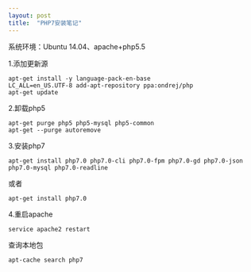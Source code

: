 ```yaml
---
layout: post
title:  "PHP7安装笔记"
---
```


系统环境：Ubuntu 14.04、apache+php5.5

1.添加更新源

	apt-get install -y language-pack-en-base
	LC_ALL=en_US.UTF-8 add-apt-repository ppa:ondrej/php
	apt-get update

2.卸载php5

	apt-get purge php5 php5-mysql php5-common
	apt-get --purge autoremove

3.安装php7

	apt-get install php7.0 php7.0-cli php7.0-fpm php7.0-gd php7.0-json php7.0-mysql php7.0-readline

或者

	apt-get install php7.0

4.重启apache

	service apache2 restart

查询本地包

	apt-cache search php7